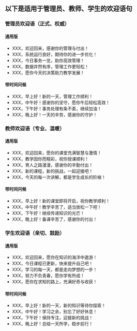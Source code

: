## 以下是适用于管理员、教师、学生的欢迎语句

### 管理员欢迎语（正式、权威）

#### 通用版

- XXX，欢迎回来，感谢你的管理与付出！
- XXX，系统运行良好，期待你的进一步优化！
- XXX，今日事务一览，助你高效管理！
- XXX，数据井然有序，管理工作更轻松！
- XXX，愿你今天的决策助力教学发展！

#### 带时间问候

- XXX，早上好！新的一天，管理工作顺利！
- XXX，中午好！感谢你的坚守，愿你午后轻松高效！
- XXX，下午好！事务处理有条不紊，继续加油！
- XXX，晚上好！一天的辛劳，感谢你的守护！

### 教师欢迎语（专业、温暖）

#### 通用版

- XXX，欢迎回来，愿你的课堂充满智慧与激情！
- XXX，教学因你而精彩，祝你授课顺利！
- XXX，育人之路漫漫，感谢你的辛勤付出！
- XXX，新的课程，新的挑战，一起迎接吧！
- XXX，今天的每一次讲解，都是学生成长的阶梯！

#### 带时间问候

- XXX，早上好！新的课堂即将开启，祝你教学顺利！
- XXX，中午好！教学辛苦了，适当放松一下吧！
- XXX，下午好！继续传递知识的光芒！
- XXX，晚上好！备课辛苦了，感谢你的付出！

### 学生欢迎语（亲切、鼓励）

#### 通用版

- XXX，欢迎回来，愿你在知识的海洋中遨游！
- XXX，今日课程已更新，快来提升自己吧！
- XXX，学习的每一天，都是走向梦想的一步！
- XXX，努力不负青春，愿你学有所成！
- XXX，愿你在求知的路上，充满好奇与收获！

#### 带时间问候

- XXX，早上好！新的一天，新的知识等待你探索！
- XXX，中午好！学习之余，别忘了好好休息！
- XXX，下午好！保持专注，迎接新的挑战！
- XXX，晚上好！总结一天所学，稳步前行！
